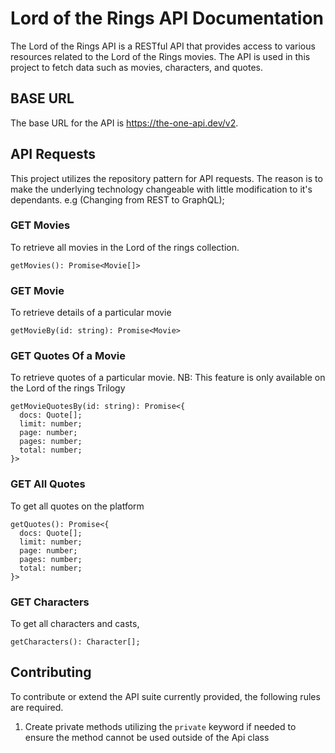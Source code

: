 # Lord of the Rings API Documentation

The Lord of the Rings API is a RESTful API that provides access to various resources related to the Lord of the Rings movies. The API is used in this project to fetch data such as movies, characters, and quotes.

## BASE URL

The base URL for the API is https://the-one-api.dev/v2.

## API Requests

This project utilizes the repository pattern for API requests. The reason is to make the underlying technology changeable with little modification to it's dependants. e.g (Changing from REST to GraphQL);

### GET Movies

To retrieve all movies in the Lord of the rings collection.

```
getMovies(): Promise<Movie[]>
```

### GET Movie

To retrieve details of a particular movie

```
getMovieBy(id: string): Promise<Movie>

```

### GET Quotes Of a Movie

To retrieve quotes of a particular movie. NB: This feature is only available on the Lord of the rings Trilogy

```
getMovieQuotesBy(id: string): Promise<{
  docs: Quote[];
  limit: number;
  page: number;
  pages: number;
  total: number;
}>
```

### GET All Quotes

To get all quotes on the platform

```
getQuotes(): Promise<{
  docs: Quote[];
  limit: number;
  page: number;
  pages: number;
  total: number;
}>
```

### GET Characters

To get all characters and casts, 

```
getCharacters(): Character[];
```

## Contributing

To contribute or extend the API suite currently provided, the following rules are required.

1. Create private methods utilizing the `private` keyword if needed to ensure the method cannot be used outside of the Api class

